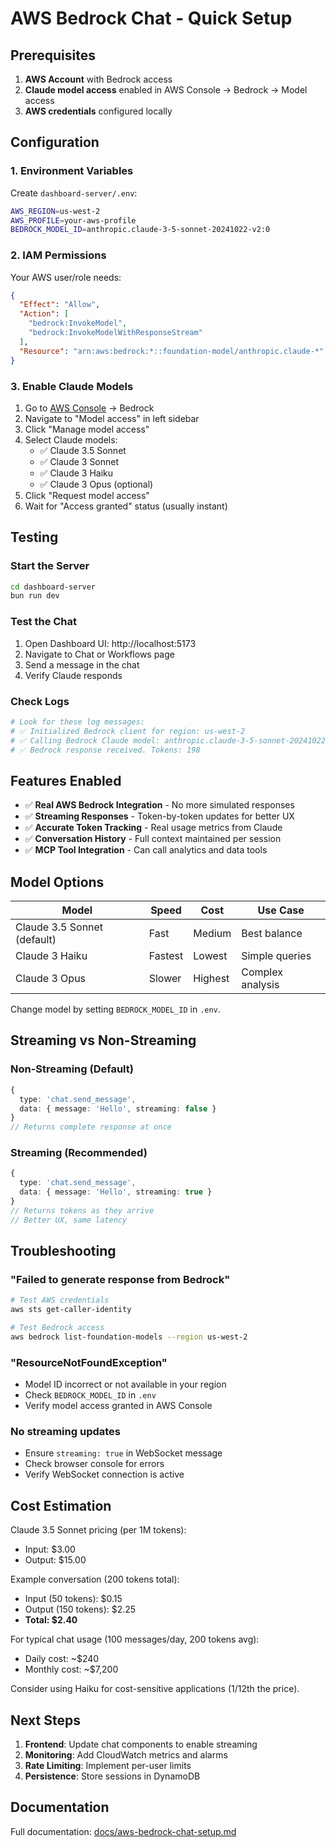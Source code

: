 # AWS Bedrock Chat - Quick Setup

## Prerequisites

1. **AWS Account** with Bedrock access
2. **Claude model access** enabled in AWS Console → Bedrock → Model access
3. **AWS credentials** configured locally

## Configuration

### 1. Environment Variables

Create `dashboard-server/.env`:

```bash
AWS_REGION=us-west-2
AWS_PROFILE=your-aws-profile
BEDROCK_MODEL_ID=anthropic.claude-3-5-sonnet-20241022-v2:0
```

### 2. IAM Permissions

Your AWS user/role needs:

```json
{
  "Effect": "Allow",
  "Action": [
    "bedrock:InvokeModel",
    "bedrock:InvokeModelWithResponseStream"
  ],
  "Resource": "arn:aws:bedrock:*::foundation-model/anthropic.claude-*"
}
```

### 3. Enable Claude Models

1. Go to [AWS Console](https://console.aws.amazon.com/) → Bedrock
2. Navigate to "Model access" in left sidebar
3. Click "Manage model access"
4. Select Claude models:
   - ✅ Claude 3.5 Sonnet
   - ✅ Claude 3 Sonnet
   - ✅ Claude 3 Haiku
   - ✅ Claude 3 Opus (optional)
5. Click "Request model access"
6. Wait for "Access granted" status (usually instant)

## Testing

### Start the Server

```bash
cd dashboard-server
bun run dev
```

### Test the Chat

1. Open Dashboard UI: http://localhost:5173
2. Navigate to Chat or Workflows page
3. Send a message in the chat
4. Verify Claude responds

### Check Logs

```bash
# Look for these log messages:
# ✅ Initialized Bedrock client for region: us-west-2
# ✅ Calling Bedrock Claude model: anthropic.claude-3-5-sonnet-20241022-v2:0
# ✅ Bedrock response received. Tokens: 198
```

## Features Enabled

- ✅ **Real AWS Bedrock Integration** - No more simulated responses
- ✅ **Streaming Responses** - Token-by-token updates for better UX
- ✅ **Accurate Token Tracking** - Real usage metrics from Claude
- ✅ **Conversation History** - Full context maintained per session
- ✅ **MCP Tool Integration** - Can call analytics and data tools

## Model Options

| Model | Speed | Cost | Use Case |
|-------|-------|------|----------|
| Claude 3.5 Sonnet (default) | Fast | Medium | Best balance |
| Claude 3 Haiku | Fastest | Lowest | Simple queries |
| Claude 3 Opus | Slower | Highest | Complex analysis |

Change model by setting `BEDROCK_MODEL_ID` in `.env`.

## Streaming vs Non-Streaming

### Non-Streaming (Default)
```typescript
{
  type: 'chat.send_message',
  data: { message: 'Hello', streaming: false }
}
// Returns complete response at once
```

### Streaming (Recommended)
```typescript
{
  type: 'chat.send_message',
  data: { message: 'Hello', streaming: true }
}
// Returns tokens as they arrive
// Better UX, same latency
```

## Troubleshooting

### "Failed to generate response from Bedrock"

```bash
# Test AWS credentials
aws sts get-caller-identity

# Test Bedrock access
aws bedrock list-foundation-models --region us-west-2
```

### "ResourceNotFoundException"

- Model ID incorrect or not available in your region
- Check `BEDROCK_MODEL_ID` in `.env`
- Verify model access granted in AWS Console

### No streaming updates

- Ensure `streaming: true` in WebSocket message
- Check browser console for errors
- Verify WebSocket connection is active

## Cost Estimation

Claude 3.5 Sonnet pricing (per 1M tokens):
- Input: $3.00
- Output: $15.00

Example conversation (200 tokens total):
- Input (50 tokens): $0.15
- Output (150 tokens): $2.25
- **Total: $2.40**

For typical chat usage (100 messages/day, 200 tokens avg):
- Daily cost: ~$240
- Monthly cost: ~$7,200

Consider using Haiku for cost-sensitive applications (1/12th the price).

## Next Steps

1. **Frontend**: Update chat components to enable streaming
2. **Monitoring**: Add CloudWatch metrics and alarms
3. **Rate Limiting**: Implement per-user limits
4. **Persistence**: Store sessions in DynamoDB

## Documentation

Full documentation: [docs/aws-bedrock-chat-setup.md](../docs/aws-bedrock-chat-setup.md)
